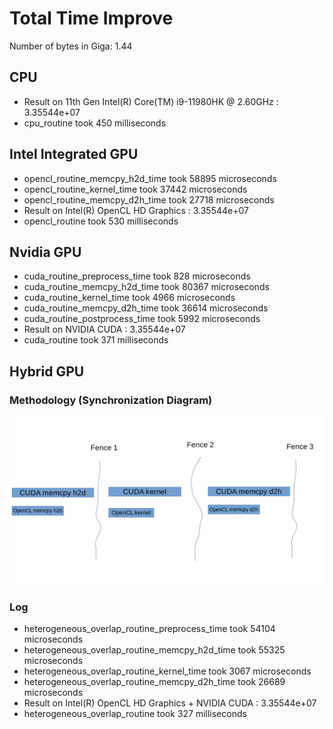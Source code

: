 # Total Time Improve
Number of bytes in Giga: 1.44

## CPU
- Result on 11th Gen Intel(R) Core(TM) i9-11980HK @ 2.60GHz : 3.35544e+07
- cpu_routine took 450 milliseconds

## Intel Integrated GPU
- opencl_routine_memcpy_h2d_time took 58895 microseconds
- opencl_routine_kernel_time took 37442 microseconds
- opencl_routine_memcpy_d2h_time took 27718 microseconds
- Result on Intel(R) OpenCL HD Graphics  : 3.35544e+07
- opencl_routine took 530 milliseconds

## Nvidia GPU
- cuda_routine_preprocess_time took 828 microseconds
- cuda_routine_memcpy_h2d_time took 80367 microseconds
- cuda_routine_kernel_time took 4966 microseconds
- cuda_routine_memcpy_d2h_time took 36614 microseconds
- cuda_routine_postprocess_time took 5992 microseconds
- Result on NVIDIA CUDA : 3.35544e+07
- cuda_routine took 371 milliseconds

## Hybrid GPU
### Methodology (Synchronization Diagram)
![](./method.png "_Synchronization Diagram_")
### Log
- heterogeneous_overlap_routine_preprocess_time took 54104 microseconds
- heterogeneous_overlap_routine_memcpy_h2d_time took 55325 microseconds
- heterogeneous_overlap_routine_kernel_time took 3067 microseconds
- heterogeneous_overlap_routine_memcpy_d2h_time took 26689 microseconds
- Result on Intel(R) OpenCL HD Graphics + NVIDIA CUDA : 3.35544e+07
- heterogeneous_overlap_routine took 327 milliseconds